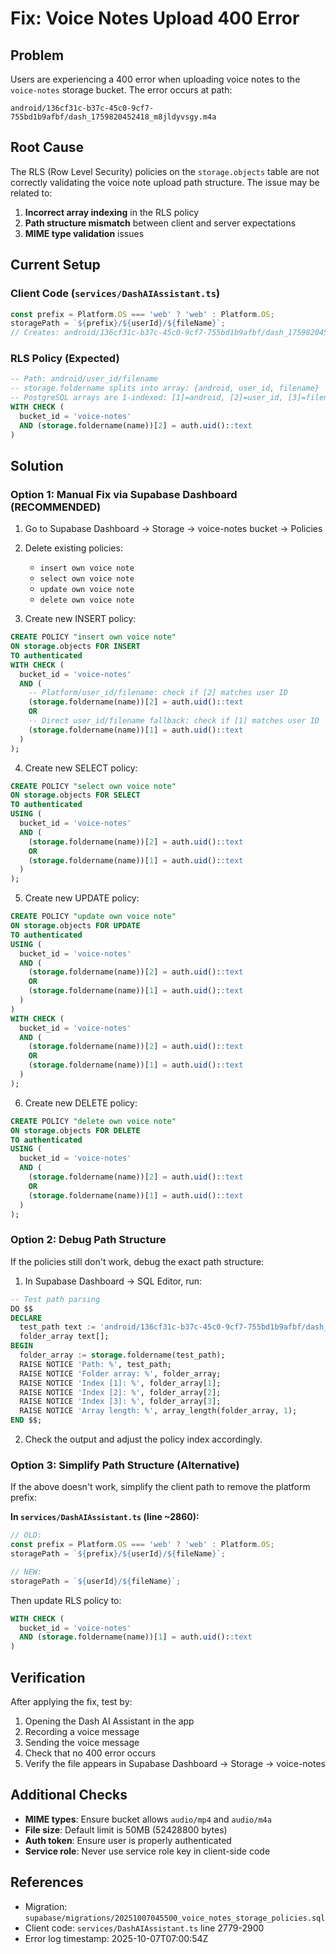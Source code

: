 # Fix: Voice Notes Upload 400 Error

## Problem

Users are experiencing a 400 error when uploading voice notes to the `voice-notes` storage bucket. The error occurs at path:
```
android/136cf31c-b37c-45c0-9cf7-755bd1b9afbf/dash_1759820452418_m8jldyvsgy.m4a
```

## Root Cause

The RLS (Row Level Security) policies on the `storage.objects` table are not correctly validating the voice note upload path structure. The issue may be related to:

1. **Incorrect array indexing** in the RLS policy
2. **Path structure mismatch** between client and server expectations
3. **MIME type validation** issues

## Current Setup

### Client Code (`services/DashAIAssistant.ts`)
```typescript
const prefix = Platform.OS === 'web' ? 'web' : Platform.OS;
storagePath = `${prefix}/${userId}/${fileName}`;
// Creates: android/136cf31c-b37c-45c0-9cf7-755bd1b9afbf/dash_1759820452418_m8jldyvsgy.m4a
```

### RLS Policy (Expected)
```sql
-- Path: android/user_id/filename
-- storage.foldername splits into array: {android, user_id, filename}
-- PostgreSQL arrays are 1-indexed: [1]=android, [2]=user_id, [3]=filename
WITH CHECK (
  bucket_id = 'voice-notes'
  AND (storage.foldername(name))[2] = auth.uid()::text
)
```

## Solution

### Option 1: Manual Fix via Supabase Dashboard (RECOMMENDED)

1. Go to Supabase Dashboard → Storage → voice-notes bucket → Policies

2. Delete existing policies:
   - `insert own voice note`
   - `select own voice note`
   - `update own voice note`
   - `delete own voice note`

3. Create new INSERT policy:

```sql
CREATE POLICY "insert own voice note"
ON storage.objects FOR INSERT
TO authenticated
WITH CHECK (
  bucket_id = 'voice-notes'
  AND (
    -- Platform/user_id/filename: check if [2] matches user ID
    (storage.foldername(name))[2] = auth.uid()::text
    OR
    -- Direct user_id/filename fallback: check if [1] matches user ID
    (storage.foldername(name))[1] = auth.uid()::text
  )
);
```

4. Create new SELECT policy:

```sql
CREATE POLICY "select own voice note"
ON storage.objects FOR SELECT
TO authenticated
USING (
  bucket_id = 'voice-notes'
  AND (
    (storage.foldername(name))[2] = auth.uid()::text
    OR
    (storage.foldername(name))[1] = auth.uid()::text
  )
);
```

5. Create new UPDATE policy:

```sql
CREATE POLICY "update own voice note"
ON storage.objects FOR UPDATE
TO authenticated
USING (
  bucket_id = 'voice-notes'
  AND (
    (storage.foldername(name))[2] = auth.uid()::text
    OR
    (storage.foldername(name))[1] = auth.uid()::text
  )
)
WITH CHECK (
  bucket_id = 'voice-notes'
  AND (
    (storage.foldername(name))[2] = auth.uid()::text
    OR
    (storage.foldername(name))[1] = auth.uid()::text
  )
);
```

6. Create new DELETE policy:

```sql
CREATE POLICY "delete own voice note"
ON storage.objects FOR DELETE
TO authenticated
USING (
  bucket_id = 'voice-notes'
  AND (
    (storage.foldername(name))[2] = auth.uid()::text
    OR
    (storage.foldername(name))[1] = auth.uid()::text
  )
);
```

### Option 2: Debug Path Structure

If the policies still don't work, debug the exact path structure:

1. In Supabase Dashboard → SQL Editor, run:

```sql
-- Test path parsing
DO $$
DECLARE
  test_path text := 'android/136cf31c-b37c-45c0-9cf7-755bd1b9afbf/dash_1759820452418_m8jldyvsgy.m4a';
  folder_array text[];
BEGIN
  folder_array := storage.foldername(test_path);
  RAISE NOTICE 'Path: %', test_path;
  RAISE NOTICE 'Folder array: %', folder_array;
  RAISE NOTICE 'Index [1]: %', folder_array[1];
  RAISE NOTICE 'Index [2]: %', folder_array[2];
  RAISE NOTICE 'Index [3]: %', folder_array[3];
  RAISE NOTICE 'Array length: %', array_length(folder_array, 1);
END $$;
```

2. Check the output and adjust the policy index accordingly.

### Option 3: Simplify Path Structure (Alternative)

If the above doesn't work, simplify the client path to remove the platform prefix:

**In `services/DashAIAssistant.ts` (line ~2860):**

```typescript
// OLD:
const prefix = Platform.OS === 'web' ? 'web' : Platform.OS;
storagePath = `${prefix}/${userId}/${fileName}`;

// NEW:
storagePath = `${userId}/${fileName}`;
```

Then update RLS policy to:

```sql
WITH CHECK (
  bucket_id = 'voice-notes'
  AND (storage.foldername(name))[1] = auth.uid()::text
)
```

## Verification

After applying the fix, test by:

1. Opening the Dash AI Assistant in the app
2. Recording a voice message
3. Sending the voice message
4. Check that no 400 error occurs
5. Verify the file appears in Supabase Dashboard → Storage → voice-notes

## Additional Checks

- **MIME types**: Ensure bucket allows `audio/mp4` and `audio/m4a`
- **File size**: Default limit is 50MB (52428800 bytes)
- **Auth token**: Ensure user is properly authenticated
- **Service role**: Never use service role key in client-side code

## References

- Migration: `supabase/migrations/20251007045500_voice_notes_storage_policies.sql`
- Client code: `services/DashAIAssistant.ts` line 2779-2900
- Error log timestamp: 2025-10-07T07:00:54Z
